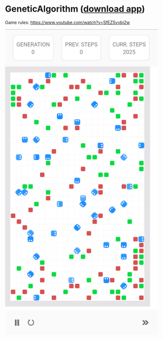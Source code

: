 # GeneticAlgorithm ([download app](https://github.com/MagymD/GeneticAlgorithm/raw/master/GeneticAlgorithm.apk))
Game rules: https://www.youtube.com/watch?v=SfEZSyvbj2w

![Photo](https://raw.githubusercontent.com/MagymD/GeneticAlgorithm/master/image.png)
